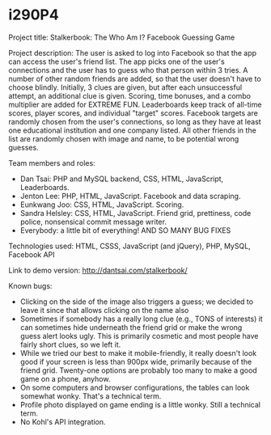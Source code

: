 i290P4
======
Project title: Stalkerbook: The Who Am I? Facebook Guessing Game

Project description: The user is asked to log into Facebook so that the app can access the user's friend list. The app picks one of the user's connections and the user has to guess who that person within 3 tries. A number of other random friends are added, so that the user doesn't have to choose blindly. Initially, 3 clues are given, but after each unsuccessful attempt, an additional clue is given. Scoring, time bonuses, and a combo multiplier are added for EXTREME FUN. Leaderboards keep track of all-time scores, player scores, and individual "target" scores. Facebook targets are randomly chosen from the user's connections, so long as they have at least one educational institution and one company listed. All other friends in the list are randomly chosen with image and name, to be potential wrong guesses.

Team members and roles:
 - Dan Tsai: PHP and MySQL backend, CSS, HTML, JavaScript, Leaderboards.
 - Jenton Lee: PHP, HTML, JavaScript. Facebook and data scraping.
 - Eunkwang Joo: CSS, HTML, JavaScript. Scoring.
 - Sandra Helsley: CSS, HTML, JavaScript. Friend grid, prettiness, code police, nonsensical commit message writer.
 - Everybody: a little bit of everything! AND SO MANY BUG FIXES

Technologies used: HTML, CSSS, JavaScript (and jQuery), PHP, MySQL, Facebook API

Link to demo version: http://dantsai.com/stalkerbook/

Known bugs: 
 - Clicking on the side of the image also triggers a guess; we decided to leave it since that allows clicking on the name also 
 - Sometimes if somebody has a really long clue (e.g., TONS of interests) it can sometimes hide underneath the friend grid or make the wrong guess alert looks ugly. This is primarily cosmetic and most people have fairly short clues, so we left it.
 - While we tried our best to make it mobile-friendly, it really doesn't look good if your screen is less than 900px wide, primarily because of the friend grid. Twenty-one options are probably too many to make a good game on a phone, anyhow.
 - On some computers and browser configurations, the tables can look somewhat wonky. That's a technical term.
 - Profile photo displayed on game ending is a little wonky. Still a technical term.
 - No Kohl's API integration.